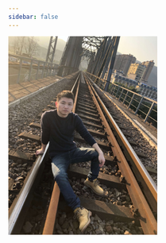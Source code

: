 ```yaml
---
sidebar: false
---
```


<div class="page-about">
    <img src="./me.jpeg" /> 
</div>

<style>
    .page-about {
        & img {
            width: 300px;
        }
    }
</style>
